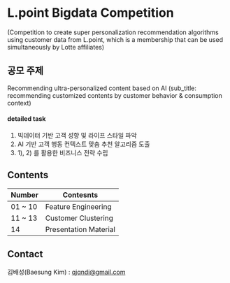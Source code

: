 # L.point Bigdata Competition
(Competition to create super personalization recommendation algorithms using customer data from L.point, which is a membership that can be used simultaneously by Lotte affiliates)

## 공모 주제
Recommending ultra-personalized content based on AI (sub_title: recommending customized contents by customer behavior & consumption context)
#### detailed task
1) 빅데이터 기반 고객 성향 및 라이프 스타일 파악
2) AI 기반 고객 행동 컨텍스트 맞춤 추천 알고리즘 도출
3) 1), 2) 를 활용한 비즈니스 전략 수립

## Contents
Number | Contesnts
------------ | -------------
01 ~ 10 | Feature Engineering
11 ~ 13 | Customer Clustering
14 | Presentation Material

## Contact
김배성(Baesung Kim) : qjqndi@gmail.com

